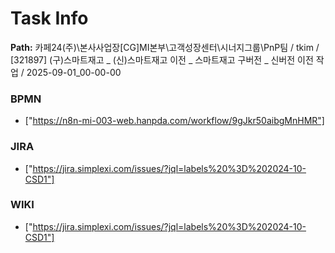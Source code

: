 # Task Info

**Path:** 카페24(주)\본사사업장\[CG]MI본부\고객성장센터\시너지그룹\PnP팀 / tkim / [321897] (구)스마트재고 _ (신)스마트재고 이전 _ 스마트재고 구버전 _ 신버전 이전 작업 / 2025-09-01_00-00-00

### BPMN
- ["https://n8n-mi-003-web.hanpda.com/workflow/9gJkr50aibgMnHMR"]

### JIRA
- ["https://jira.simplexi.com/issues/?jql=labels%20%3D%202024-10-CSD1"]

### WIKI
- ["https://jira.simplexi.com/issues/?jql=labels%20%3D%202024-10-CSD1"]

